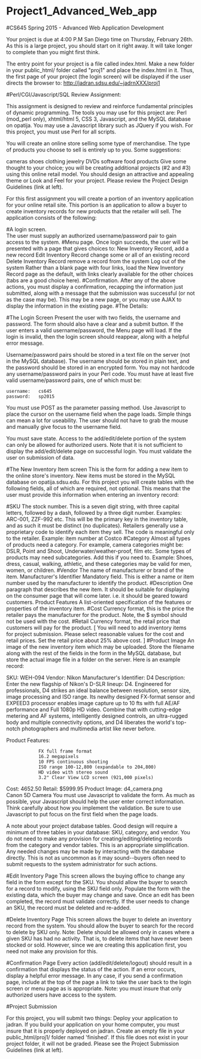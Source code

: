 # Project1_Advanced_Web_app

#CS645 Spring 2015 - Advanced Web Application Development


Your project is due at 4:00 P.M San Diego time on Thursday, February 26th. As this is a large project, you should start on it right away. It will take longer to complete than you might first think.

The entry point for your project is a file called index.html. Make a new folder in your public_html/ folder called "proj1" and place the index.html in it. Thus, the first page of your project (the login screen) will be displayed if the user directs the browser to: http://jadran.sdsu.edu/~jadrnXXX/proj1

#Perl/CGI/Javascript/SQL Review Assignment:

This assignment is designed to review and reinforce fundamental principles of dynamic programming. The tools you may use for this project are: Perl (mod_perl only), xhtml/html 5, CSS 3, Javascript, and the MySQL database on opatija. You may use a Javascript library such as JQuery if you wish. For this project, you must use Perl for all scripts.

You will create an online store selling some type of merchandise. The type of products you choose to sell is entirely up to you. Some suggestions:

cameras
shoes
clothing
jewelry
DVDs
software
food products
Give some thought to your choice; you will be creating additional projects (#2 and #3) using this online retail model. You should design an attractive and appealing theme or Look and Feel for your project. Please review the Project Design Guidelines (link at left).

For this first assignment you will create a portion of an inventory application for your online retail site. This portion is an application to allow a buyer to create inventory records for new products that the retailer will sell. The application consists of the following:

#A login screen.  
The user must supply an authorized username/password pair to gain access to the system.
#Menu page. 
Once login succeeds, the user will be presented with a page that gives choices to:
New Inventory Record, add a new record
Edit Inventory Record change some or all of an existing record
Delete Inventory Record remove a record from the system
Log out of the system
Rather than a blank page with four links, load the New Inventory Record page as the default, with links clearly available for the other choices (tabs are a good choice here).
#Confirmation.
After any of the above actions, you must display a confirmation, recapping the information just submitted, along with a message that the submission was successful (or not as the case may be). This may be a new page, or you may use AJAX to display the information in the existing page.
#The Details:

#The Login Screen
Present the user with two fields, the username and password. The form should also have a clear and a submit button. If the user enters a valid username/password, the Menu page will load. If the login is invalid, then the login screen should reappear, along with a helpful error message.

Username/password pairs should be stored in a text file on the server (not in the MySQL database). The username should be stored in plain text, and the password should be stored in an encrypted form. You may not hardcode any username/password pairs in your Perl code. You must have at least five valid username/password pairs, one of which must be:

    username:   cs645
    password:   sp2015
    
You must use POST as the parameter passing method. Use Javascript to place the cursor on the username field when the page loads. Simple things can mean a lot for useability. The user should not have to grab the mouse and manually give focus to the username field.

You must save state. Access to the add/edit/delete portion of the system can only be allowed for authorized users. Note that it is not sufficient to display the add/edit/delete page on successful login. You must validate the user on submission of data.

#The New Inventory Item screen
This is the form for adding a new item to the online store's inventory. New items must be stored in the MySQL database on opatija.sdsu.edu. For this project you will create tables with the following fields, all of which are required, not optional. This means that the user must provide this information when entering an inventory record:

#SKU The stock number.
This is a seven digit string, with three capital letters, followed by a dash, followed by a three digit number. Examples: ARC-001, ZZF-992 etc. This will be the primary key in the inventory table, and as such it must be distinct (no duplicates). Retailers generally use a proprietary code to identify each item they sell. The code is meaningful only to the retailer. Example: item number at Costco
#Category 
Almost all types of products need a category. For example, camera categories might be: DSLR, Point and Shoot, Underwater/weather-proof, film etc. Some types of products may need subcategories. Add this if you need to. Example: Shoes, dress, casual, walking, athletic, and these categories may be valid for men, women, or children.
#Vendor 
The name of manufacturer or brand of the item.
Manufacturer's Identifier Mandatory field. This is either a name or item number used by the manufacturer to identify the product.
#Description 
One paragraph that describes the new item. It should be suitable for displaying on the consumer page that will come later. i.e. it should be geared toward customers.
Product Features A list-oriented specification of the features or properties of the inventory item.
#Cost 
Currency format, this is the price the retailer pays the manufacturer for the product. Note, the $ symbol should not be used with the cost.
#Retail 
Currency format, the retail price that customers will pay for the product. [ You will need to add inventory items for project submission. Please select reasonable values for the cost and retail prices. Set the retail price about 25% above cost. ]
#Product Image 
An image of the new inventory item which may be uploaded. Store the filename along with the rest of the fields in the form in the MySQL database, but store the actual image file in a folder on the server.
Here is an example record:

SKU:    WEH-094
Vendor: Nikon 
Manufacturer's Identifier:  D4
Description:    Enter the new flagship of Nikon's D-SLR lineup:  D4.  Engineered for
                professionals, D4 strikes an ideal balance between resolution, sensor
                size, image processing and ISO range.  Its newlhy designed FX-format
                sensor and EXPEED3 processor enables image capture up to 10 fts with
                full AE/AF performance and Full 1080p HD video.  Combine that with
                cutting-edge metering and AF systems, intelligently designed controls,
                an ultra-rugged body and multiple connectivity options, and D4 liberates
                the world's top-notch photographers and multimedia artist like never before.


Product Features:  

                FX full frame format
                16.2 megapixels
                10 FPS continuous shooting
                ISO range 100-12,800 (expandable to 204,800)
                HD video with stereo sound
                3.2" Clear View LCD screen (921,000 pixels)
                    
Cost:   4652.50
Retail: $5999.95
Product Image:  d4_camera.png  
Canon 5D Camera
You must use Javascript to validate the form. As much as possible, your Javascript should help the user enter correct information. Think carefully about how you implement the validation. Be sure to use Javascript to put focus on the first field when the page loads.

A note about your project database tables. Good design will require a minimum of three tables in your database: SKU, category, and vendor. You do not need to make any provision for creating/editing/deleting records from the category and vendor tables. This is an appropriate simplification. Any needed changes may be made by interacting with the database directly. This is not as uncommon as it may sound--buyers often need to submit requests to the system administrator for such actions.

#Edit Inventory Page
This screen allows the buying office to change any field in the form except for the SKU. You should allow the buyer to search for a record to modify, using the SKU field only. Populate the form with the existing data, which the buyer may change and save. Once an edit has been completed, the record must validate correctly. If the user needs to change an SKU, the record must be deleted and re-added.

#Delete Inventory Page
This screen allows the buyer to delete an inventory record from the system. You should allow the buyer to search for the record to delete by SKU only. Note: Delete should be allowed only in cases where a given SKU has had no activity. That is, to delete items that have never been stocked or sold. However, since we are creating this application first, you need not make any provision for this.

#Confirmation Page
Every action (add/edit/delete/logout) should result in a confirmation that displays the status of the action. If an error occurs, display a helpful error message. In any case, if you send a confirmation page, include at the top of the page a link to take the user back to the login screen or menu page as is appropriate. Note: you must insure that only authorized users have access to the system.

#Project Submission

For this project, you will submit two things:
Deploy your application to jadran. If you build your application on your home computer, you must insure that it is properly deployed on jadran.
Create an empty file in your public_html/proj1/ folder named 'finished'. If this file does not exist in your project folder, it will not be graded. Please see the Project Submission Guidelines (link at left).


